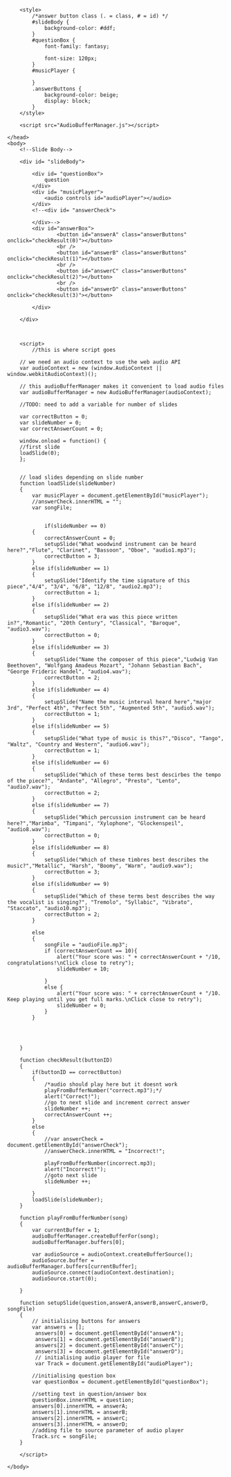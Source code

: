 <html>
    <head>
        <title>GCSE Music Quiz</title>
        
        <style>
            /*answer button class (. = class, # = id) */
            #slideBody {
                background-color: #ddf;
            }
            #questionBox {
                font-family: fantasy;
                
                font-size: 120px;
            }
            #musicPlayer {
                
            }
            .answerButtons {
                background-color: beige;
                display: block;
            }
        </style>
        
        <script src="AudioBufferManager.js"></script>
        
    </head>
    <body>
        <!--Slide Body-->

        <div id= "slideBody">
        
            <div id= "questionBox">
                question
            </div>
            <div id= "musicPlayer">
                <audio controls id="audioPlayer"></audio>
            </div>
            <!--<div id= "answerCheck">
                
            </div>-->
            <div id="answerBox">
                    <button id="answerA" class="answerButtons" onclick="checkResult(0)"></button>
                    <br />
                    <button id="answerB" class="answerButtons" onclick="checkResult(1)"></button>
                    <br />
                    <button id="answerC" class="answerButtons" onclick="checkResult(2)"></button>
                    <br />
                    <button id="answerD" class="answerButtons" onclick="checkResult(3)"></button>
                
            </div>
        
        </div>



        <script>
            //this is where script goes

        // we need an audio context to use the web audio API
        var audioContext = new (window.AudioContext || window.webkitAudioContext)();
    
        // this audioBufferManager makes it convenient to load audio files
        var audioBufferManager = new AudioBufferManager(audioContext);

        //TODO: need to add a variable for number of slides

        var correctButton = 0;
        var slideNumber = 0;
        var correctAnswerCount = 0;

        window.onload = function() {
        //first slide
        loadSlide(0);
        };

 
        // load slides depending on slide number
        function loadSlide(slideNumber)
        {
            var musicPlayer = document.getElementById("musicPlayer");
            //answerCheck.innerHTML = "";
            var songFile;
            
            
                if(slideNumber == 0)
            {
                correctAnswerCount = 0;
                setupSlide("What woodwind instrument can be heard here?","Flute", "Clarinet", "Bassoon", "Oboe", "audio1.mp3");
                correctButton = 3;
            }
            else if(slideNumber == 1)
            {
                setupSlide("Identify the time signature of this piece","4/4", "3/4", "6/8", "12/8", "audio2.mp3");
                correctButton = 1;
            }
            else if(slideNumber == 2)
            {
                setupSlide("What era was this piece written in?","Romantic", "20th Century", "Classical", "Baroque", "audio3.wav");
                correctButton = 0;
            }
            else if(slideNumber == 3)
            {
                setupSlide("Name the composer of this piece","Ludwig Van Beethoven", "Wolfgang Amadeus Mozart", "Johann Sebastian Bach", "George Frideric Handel", "audio4.wav");
                correctButton = 2;
            }
            else if(slideNumber == 4)
            {
                setupSlide("Name the music interval heard here","major 3rd", "Perfect 4th", "Perfect 5th", "Augmented 5th", "audio5.wav");
                correctButton = 1;
            }
            else if(slideNumber == 5)
            {
                setupSlide("What type of music is this?","Disco", "Tango", "Waltz", "Country and Western", "audio6.wav");
                correctButton = 1;
            }
            else if(slideNumber == 6)
            {
                setupSlide("Which of these terms best descirbes the tempo of the piece?", "Andante", "Allegro", "Presto", "Lento", "audio7.wav");
                correctButton = 2;
            }
            else if(slideNumber == 7)
            {
                setupSlide("Which percussion instrument can be heard here?","Marimba", "Timpani", "Xylophone", "Glockenspeil", "audio8.wav");
                correctButton = 0;
            }
            else if(slideNumber == 8)
            {
                setupSlide("Which of these timbres best describes the music?","Metallic", "Harsh", "Boomy", "Warm", "audio9.wav");
                correctButton = 3;
            }
            else if(slideNumber == 9)
            {
                setupSlide("Which of these terms best describes the way the vocalist is singing?", "Tremolo", "Syllabic", "Vibrato", "Staccato", "audio10.mp3");
                correctButton = 2;
            }

            else
            {
                songFile = "audioFile.mp3";
                if (correctAnswerCount == 10){
                    alert("Your score was: " + correctAnswerCount + "/10, congratulations!\nClick close to retry");
                    slideNumber = 10;
                    
                }
                else {
                    alert("Your score was: " + correctAnswerCount + "/10. Keep playing until you get full marks.\nClick close to retry");
                    slideNumber = 0;
                }
            }
            
            
            
            
        }

        function checkResult(buttonID)
        {
            if(buttonID == correctButton)
            {
                /*audio should play here but it doesnt work
                playFromBufferNumber("correct.mp3");*/
                alert("Correct!");
                //go to next slide and increment correct answer
                slideNumber ++;
                correctAnswerCount ++;
            }
            else
            {
                //var answerCheck = document.getElementById("answerCheck");
                //answerCheck.innerHTML = "Incorrect!";
                
                playFromBufferNumber(incorrect.mp3);
                alert("Incorrect!");
                //goto next slide
                slideNumber ++;
        
            }
            loadSlide(slideNumber);
        }

        function playFromBufferNumber(song)
        {
            var currentBuffer = 1;
            audioBufferManager.createBufferFor(song);
            audioBufferManager.buffers[0];
    
            var audioSource = audioContext.createBufferSource();
            audioSource.buffer = audioBufferManager.buffers[currentBuffer];
            audioSource.connect(audioContext.destination);
            audioSource.start(0);
    
        }

        function setupSlide(question,answerA,answerB,answerC,answerD, songFile)
        {
            // initialising buttons for answers
            var answers = [];
             answers[0] = document.getElementById("answerA");
             answers[1] = document.getElementById("answerB");
             answers[2] = document.getElementById("answerC");
             answers[3] = document.getElementById("answerD");
             // initialising audio player for file
             var Track = document.getElementById("audioPlayer");
            
            //initialising question box
            var questionBox = document.getElementById("questionBox");
            
            //setting text in question/answer box
            questionBox.innerHTML = question;
            answers[0].innerHTML = answerA;
            answers[1].innerHTML = answerB;
            answers[2].innerHTML = answerC;
            answers[3].innerHTML = answerD;
            //adding file to source parameter of audio player
            Track.src = songFile;
        }
        
        </script>

    </body>
</html>
